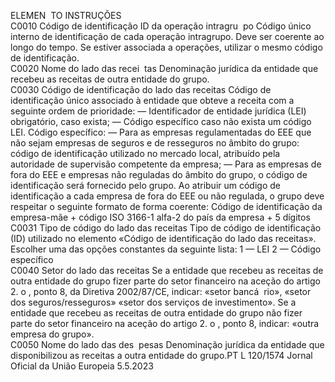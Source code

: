  
ELEMEN ­
TO  INSTRUÇÕES  
C0010  Código de identificação 
ID da operação intragru ­
po  Código único interno de identificação de cada operação intragrupo. Deve ser coerente ao 
longo do tempo. Se estiver associada a operações, utilizar o mesmo código de identificação.  
C0020  Nome do lado das recei ­
tas  Denominação jurídica da entidade que recebeu as receitas de outra entidade do grupo.  
C0030  Código de identificação 
do lado das receitas  Código de identificação único associado à entidade que obteve a receita com a seguinte 
ordem de prioridade: 
— Identificador de entidade jurídica (LEI) obrigatório, caso exista; 
— Código específico caso não exista um código LEI. 
Código específico: 
— Para as empresas regulamentadas do EEE que não sejam empresas de seguros e de 
resseguros no âmbito do grupo: código de identificação utilizado no mercado local, 
atribuído pela autoridade de supervisão competente da empresa; 
— Para as empresas de fora do EEE e empresas não reguladas do âmbito do grupo, o código 
de identificação será fornecido pelo grupo. 
Ao atribuir um código de identificação a cada empresa de fora do EEE ou não regulada, o 
grupo deve respeitar o seguinte formato de forma coerente: Código de identificação da 
empresa-mãe + código ISO 3166-1 alfa-2 do país da empresa + 5 dígitos  
C0031  Tipo de código do lado 
das receitas  Tipo de código de identificação (ID) utilizado no elemento «Código de identificação do lado 
das receitas». Escolher uma das opções constantes da seguinte lista: 
1 — LEI 
2 — Código específico  
C0040  Setor do lado das receitas  Se a entidade que recebeu as receitas de outra entidade do grupo fizer parte do setor 
financeiro na aceção do artigo 2.  o , ponto 8, da Diretiva 2002/87/CE, indicar: «setor bancá ­
rio», «setor dos seguros/resseguros» «setor dos serviços de investimento». 
Se a entidade que recebeu as receitas de outra entidade do grupo não fizer parte do setor 
financeiro na aceção do artigo 2.  o , ponto 8, indicar: «outra empresa do grupo».  
C0050  Nome do lado das des ­
pesas  Denominação jurídica da entidade que disponibilizou as receitas a outra entidade do grupo.PT  L 120/1574 Jornal Oficial da União Europeia 5.5.2023